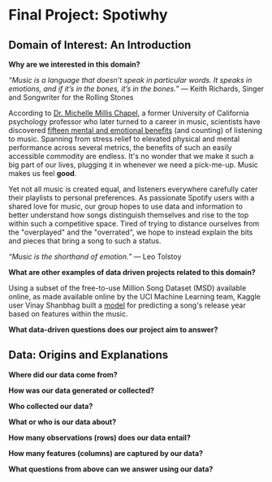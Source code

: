 # Final Project: Spotiwhy

## Domain of Interest: An Introduction

**Why are we interested in this domain?**

_“Music is a language that doesn’t speak in particular words. It speaks in emotions, and if it’s in the bones, it’s in the bones.”_
― Keith Richards, Singer and Songwriter for the Rolling Stones

According to [Dr. Michelle Millis Chapel](https://michellechappel.com/), a former University of California psychology professor who later turned to a career in music, scientists have discovered [fifteen mental and emotional benefits](https://www.lifehack.org/317747/scientists-find-15-amazing-benefits-listening-music) (and counting) of listening to music. Spanning from stress relief to elevated physical and mental performance across several metrics, the benefits of such an easily accessible commodity are endless. It's no wonder that we make it such a big part of our lives, plugging it in whenever we need a pick-me-up. Music makes us feel **good**.

Yet not all music is created equal, and listeners everywhere carefully cater their playlists to personal preferences. As passionate Spotify users with a shared love for music, our group hopes to use data and information to better understand how songs distinguish themselves and rise to the top within such a competitive space. Tired of trying to distance ourselves from the "overplayed" and the "overrated", we hope to instead explain the bits and pieces that bring a song to such a status.

_“Music is the shorthand of emotion.”_
 ― Leo Tolstoy




**What are other examples of data driven projects related to this domain?**

Using a subset of the free-to-use Million Song Dataset (MSD) available online, as made available online by the UCI Machine Learning team, Kaggle user Vinay Shanbhag built a [model](https://www.kaggle.com/vinayshanbhag/predict-release-timeframe-from-audio-features) for predicting a song's release year based on features within the music.



**What data-driven questions does our project aim to answer?**

## Data: Origins and Explanations

**Where did our data come from?**

**How was our data generated or collected?**

**Who collected our data?**

**What or who is our data about?**

**How many observations (rows) does our data entail?**

**How many features (columns) are captured by our data?**

**What questions from above can we answer using our data?**
